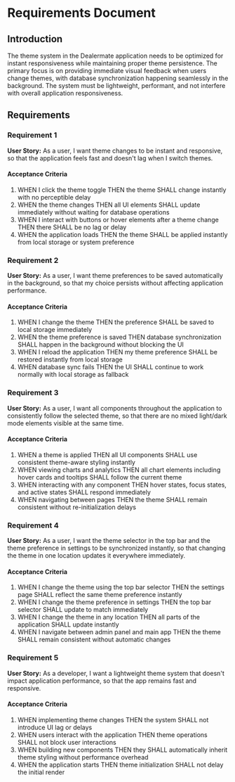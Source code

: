# Requirements Document

## Introduction

The theme system in the Dealermate application needs to be optimized for instant responsiveness while maintaining proper theme persistence. The primary focus is on providing immediate visual feedback when users change themes, with database synchronization happening seamlessly in the background. The system must be lightweight, performant, and not interfere with overall application responsiveness.

## Requirements

### Requirement 1

**User Story:** As a user, I want theme changes to be instant and responsive, so that the application feels fast and doesn't lag when I switch themes.

#### Acceptance Criteria

1. WHEN I click the theme toggle THEN the theme SHALL change instantly with no perceptible delay
2. WHEN the theme changes THEN all UI elements SHALL update immediately without waiting for database operations
3. WHEN I interact with buttons or hover elements after a theme change THEN there SHALL be no lag or delay
4. WHEN the application loads THEN the theme SHALL be applied instantly from local storage or system preference

### Requirement 2

**User Story:** As a user, I want theme preferences to be saved automatically in the background, so that my choice persists without affecting application performance.

#### Acceptance Criteria

1. WHEN I change the theme THEN the preference SHALL be saved to local storage immediately
2. WHEN the theme preference is saved THEN database synchronization SHALL happen in the background without blocking the UI
3. WHEN I reload the application THEN my theme preference SHALL be restored instantly from local storage
4. WHEN database sync fails THEN the UI SHALL continue to work normally with local storage as fallback

### Requirement 3

**User Story:** As a user, I want all components throughout the application to consistently follow the selected theme, so that there are no mixed light/dark mode elements visible at the same time.

#### Acceptance Criteria

1. WHEN a theme is applied THEN all UI components SHALL use consistent theme-aware styling instantly
2. WHEN viewing charts and analytics THEN all chart elements including hover cards and tooltips SHALL follow the current theme
3. WHEN interacting with any component THEN hover states, focus states, and active states SHALL respond immediately
4. WHEN navigating between pages THEN the theme SHALL remain consistent without re-initialization delays

### Requirement 4

**User Story:** As a user, I want the theme selector in the top bar and the theme preference in settings to be synchronized instantly, so that changing the theme in one location updates it everywhere immediately.

#### Acceptance Criteria

1. WHEN I change the theme using the top bar selector THEN the settings page SHALL reflect the same theme preference instantly
2. WHEN I change the theme preference in settings THEN the top bar selector SHALL update to match immediately
3. WHEN I change the theme in any location THEN all parts of the application SHALL update instantly
4. WHEN I navigate between admin panel and main app THEN the theme SHALL remain consistent without automatic changes

### Requirement 5

**User Story:** As a developer, I want a lightweight theme system that doesn't impact application performance, so that the app remains fast and responsive.

#### Acceptance Criteria

1. WHEN implementing theme changes THEN the system SHALL not introduce UI lag or delays
2. WHEN users interact with the application THEN theme operations SHALL not block user interactions
3. WHEN building new components THEN they SHALL automatically inherit theme styling without performance overhead
4. WHEN the application starts THEN theme initialization SHALL not delay the initial render